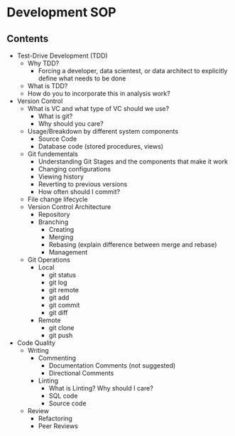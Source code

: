 # Development SOP

## Contents
* Test-Drive Development (TDD)
  * Why TDD?
    * Forcing a developer, data scientest, or data architect to explicitly define what needs to be done 
  * What is TDD?
  * How do you to incorporate this in analysis work?
* Version Control
  * What is VC and what type of VC should we use?
    * What is git?
    * Why should you care?
  * Usage/Breakdown by different system components
    * Source Code
    * Database code (stored procedures, views)
  * Git fundementals
    * Understanding Git Stages and the components that make it work
    * Changing configurations
    * Viewing history
    * Reverting to previous versions
    * How often should I commit?
  * File change lifecycle 
  * Version Control Architecture
    * Repository
    * Branching
      * Creating
      * Merging
      * Rebasing (explain difference between merge and rebase)
      * Management
  * Git Operations
    * Local
      * git status
      * git log
      * git remote
      * git add
      * git commit
      * git diff
    * Remote
      * git clone
      * git push
* Code Quality
  * Writing
    * Commenting
      * Documentation Comments (not suggested)
      * Directional Comments 
    * Linting
      * What is Linting? Why should I care?
      * SQL code
      * Source code
  * Review
    * Refactoring
    * Peer Reviews

